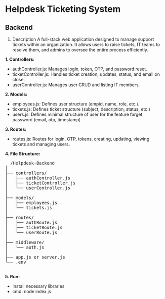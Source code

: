 # Helpdesk Ticketing System
## Backend
1. Description
A full-stack web application designed to manage support tickets within an organization. It allows users to raise tickets, IT teams to resolve them, and admins to oversee the entire process efficiently.

**1. Controllers:**
  * authController.js: Manages login, token, OTP, and password reset.
  * ticketController.js: Handles ticket creation, updates, status, and email on close.
  * userController.js: Manages user CRUD and listing IT members.

**2. Models:**
  * employees.js: Defines user structure (empid, name, role, etc.).
  * tickets.js: Defines ticket structure (subject, description, status, etc.)
  * users.js: Defines minimal structure of user for the feature forget password (email, otp, timestamp)
    
**3. Routes:**
  * routes.js: Routes for login, OTP, tokens, creating, updating, viewing tickets and managing users.
    
**4. File Structure:**
<pre>
  /Helpdesk-Backend
│
├── controllers/
│   ├── authController.js
│   ├── ticketController.js
│   └── userController.js
│
├── models/
│   ├── employees.js
│   └── tickets.js
│
├── routes/
│   ├── authRoute.js
│   ├── ticketRoute.js
│   └── userRoute.js
│
├── middleware/
│   └── auth.js
│
├── app.js or server.js
└── .env

</pre>

**5. Run:**
  * Install necessary libraries
  * cmd: node index.js
    
